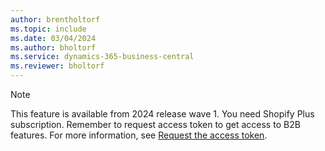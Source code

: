 ```yaml
---
author: brentholtorf
ms.topic: include
ms.date: 03/04/2024
ms.author: bholtorf
ms.service: dynamics-365-business-central
ms.reviewer: bholtorf
---
```


> [!NOTE]
> This feature is available from 2024 release wave 1. You need Shopify Plus subscription. Remember to request access token to get access to B2B features. For more information, see [Request the access token](../../business-central/shopify/troubleshoot.md#request-the-access-token).
